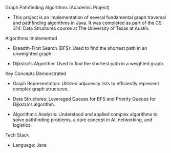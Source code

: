 Graph Pathfinding Algorithms (Academic Project)
- This project is an implementation of several fundamental graph traversal and pathfinding algorithms in Java. It was completed as part of the CS 314: Data Structures course at The University of Texas at Austin.

Algorithms Implemented
- Breadth-First Search (BFS): Used to find the shortest path in an unweighted graph.

- Dijkstra's Algorithm: Used to find the shortest path in a weighted graph.

Key Concepts Demonstrated
- Graph Representation: Utilized adjacency lists to efficiently represent complex graph structures.

- Data Structures: Leveraged Queues for BFS and Priority Queues for Dijkstra's algorithm.

- Algorithmic Analysis: Understood and applied complex algorithms to solve pathfinding problems, a core concept in AI, networking, and logistics.

Tech Stack
- Language: Java
